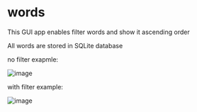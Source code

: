 # words

This GUI app enables filter words and show it ascending order

All words are stored in SQLite database

no filter exapmle:

![image](https://github.com/ppirog/words/assets/126290295/cf1217cb-87d9-469e-9b58-0ba1c69556e9)

with filter example:

![image](https://github.com/ppirog/words/assets/126290295/f614d945-3424-42e5-9371-bcd34826ea31)






